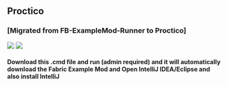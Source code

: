 ##  Proctico 

### [Migrated from FB-ExampleMod-Runner to Proctico]
![](https://img.shields.io/github/license/PSGitHubUser1/proctico?style=flat-square) ![](https://img.shields.io/badge/Made%20by-PSGitHubUser1-blue?style=flat-square&logo=github)

#### Download this .cmd file and run (admin required) and it will automatically download the Fabric Example Mod and Open IntelliJ IDEA/Eclipse and also install IntelliJ 




